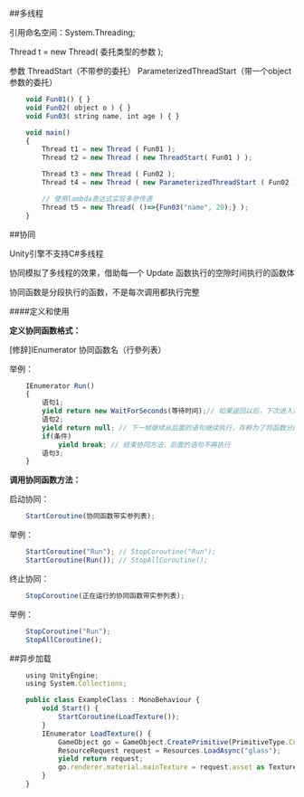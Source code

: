 ##多线程

引用命名空间：System.Threading;

Thread t = new Thread( 委托类型的参数 );

参数
    ThreadStart（不带参的委托）
    ParameterizedThreadStart（带一个object参数的委托）

```javascript
    void Fun01() { }
    void Fun02( object o ) { }
    void Fun03( string name, int age ) { }

    void main()
    {
        Thread t1 = new Thread ( Fun01 );
        Thread t2 = new Thread ( new ThreadStart( Fun01 ) );

        Thread t3 = new Thread ( Fun02 );
        Thread t4 = new Thread ( new ParameterizedThreadStart ( Fun02 ) );

        // 使用lambda表达式实现多參传递
        Thread t5 = new Thread( ()=>{Fun03("name", 20);} );
    }


```

##协同

Unity引擎不支持C#多线程

协同模拟了多线程的效果，借助每一个 Update 函数执行的空隙时间执行的函数体

协同函数是分段执行的函数，不是每次调用都执行完整

####定义和使用

**定义协同函数格式：**

[修辞]IEnumerator 协同函数名（行參列表）

举例：

```javascript
    IEnumerator Run()
    {
        语句1;
        yield return new WaitForSeconds(等待时间);// 如果返回以后，下次进入协同方法会从返回的语句之后继续执行，执行完上面的代码后休息指定的秒数，它不会影响引擎更新函数
        语句2;
        yield return null; // 下一帧继续从后面的语句继续执行，存粹为了将函数分段
        if(条件)
            yield break; // 结束协同方法，后面的语句不再执行
        语句3;
    }
```

**调用协同函数方法：**

启动协同：
```javascript
    StartCoroutine(协同函数带实参列表);
```
举例：
```javascript
    StartCoroutine("Run"); // StopCoroutine("Run");
    StartCoroutine(Run()); // StopAllCoroutine();
```
终止协同：
```javascript
    StopCoroutine(正在运行的协同函数带实参列表);
```
举例：
```javascript
    StopCoroutine("Run");
    StopAllCoroutine();
```

##异步加载

```javascript
    using UnityEngine;
    using System.Collections;

    public class ExampleClass : MonoBehaviour {
        void Start() {
            StartCoroutine(LoadTexture());
        }
        IEnumerator LoadTexture() {
            GameObject go = GameObject.CreatePrimitive(PrimitiveType.Cube);
            ResourceRequest request = Resources.LoadAsync("glass");
            yield return request;
            go.renderer.material.mainTexture = request.asset as Texture2D;
        }
    }
```


